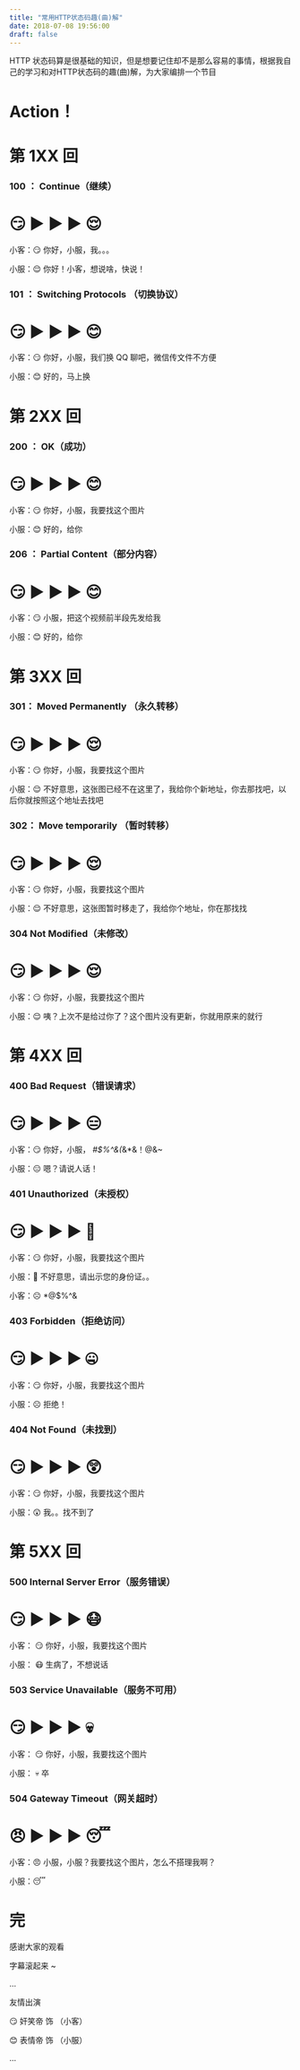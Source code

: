 ```yaml
---
title: "常用HTTP状态码趣(曲)解"
date: 2018-07-08 19:56:00
draft: false
---
```



HTTP 状态码算是很基础的知识，但是想要记住却不是那么容易的事情，根据我自己的学习和对HTTP状态码的趣(曲)解，为大家编排一个节目

# Action！


# 第 1XX 回
### 100 ： Continue（继续）
# 😏  ▶️ ▶️ ▶️ 😌
小客：😏 你好，小服，我。。。

小服：😌 你好！小客，想说啥，快说！

### 101 ： Switching Protocols （切换协议）
# 😏  ▶️ ▶️ ▶️ 😊
小客：😏 你好，小服，我们换 QQ 聊吧，微信传文件不方便

小服：😊 好的，马上换


# 第  2XX 回
### 200 ： OK（成功）
# 😏  ▶️ ▶️ ▶️ 😊
小客：😏 你好，小服，我要找这个图片

小服：😊 好的，给你

### 206 ： Partial Content（部分内容）
# 😏  ▶️ ▶️ ▶️ 😊
小客：😏 小服，把这个视频前半段先发给我

小服：😊 好的，给你



# 第 3XX 回

### 301： Moved Permanently （永久转移）
# 😏  ▶️ ▶️ ▶️ 😌
小客：😏 你好，小服，我要找这个图片

小服：😌 不好意思，这张图已经不在这里了，我给你个新地址，你去那找吧，以后你就按照这个地址去找吧

### 302： Move temporarily （暂时转移）
# 😏  ▶️ ▶️ ▶️ 😌
小客：😏 你好，小服，我要找这个图片

小服：😌 不好意思，这张图暂时移走了，我给你个地址，你在那找找

### 304 Not Modified（未修改）
# 😏  ▶️ ▶️ ▶️ 😌
小客：😏 你好，小服，我要找这个图片

小服：😌 咦？上次不是给过你了？这个图片没有更新，你就用原来的就行

# 第  4XX 回

### 400 Bad Request（错误请求）
# 😏  ▶️ ▶️ ▶️ 😑
小客：😏 你好，小服， *#$%^&(*&*&！@&~ 

小服：😑 嗯？请说人话！

### 401 Unauthorized（未授权）
# 😏  ▶️ ▶️ ▶️ 🤔
小客：😏 你好，小服，我要找这个图片

小服：🤔 不好意思，请出示您的身份证。。

小客：☹️ *@$%^&

### 403 Forbidden（拒绝访问）
# 😏  ▶️ ▶️ ▶️ 🤐
小客：😏 你好，小服，我要找这个图片

小服：☹️ 拒绝！

### 404 Not Found（未找到）
# 😏  ▶️ ▶️ ▶️ 😲
小客：😏 你好，小服，我要找这个图片

小服：😲 我。。找不到了

# 第 5XX 回

### 500 Internal Server Error（服务错误）
# 😏  ▶️ ▶️ ▶️ 😷
小客： 😏 你好，小服，我要找这个图片

小服： 😷 生病了，不想说话

### 503 Service Unavailable（服务不可用）
# 😏  ▶️ ▶️ ▶️ 💀
小客： 😏 你好，小服，我要找这个图片

小服： 💀 卒


### 504 Gateway Timeout（网关超时）
#  😠  ▶️ ▶️ ▶️ 😴
小客：😠 小服，小服？我要找这个图片，怎么不搭理我啊？

小服：😴

# 完
感谢大家的观看 

字幕滚起来 ~

...

友情出演

😏 奸笑帝 饰 （小客）

😊 表情帝 饰 （小服）

...